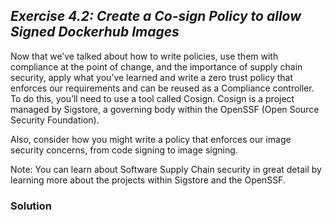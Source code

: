 ## ***Exercise 4.2: Create a Co-sign Policy to allow Signed Dockerhub Images***

Now that we’ve talked about how to write policies, use them with compliance at the point of change, and the importance of supply chain security, apply what you’ve learned and write a zero trust policy that enforces our requirements and can be reused as a Compliance controller. To do this, you’ll need to use a tool called Cosign. Cosign is a project managed by Sigstore, a governing body within the OpenSSF (Open Source Security Foundation). 

Also, consider how you might write a policy that enforces our image security concerns, from code signing to image signing.

Note: You can learn about Software Supply Chain security in great detail by learning more about the projects within Sigstore and the OpenSSF.

### **Solution**